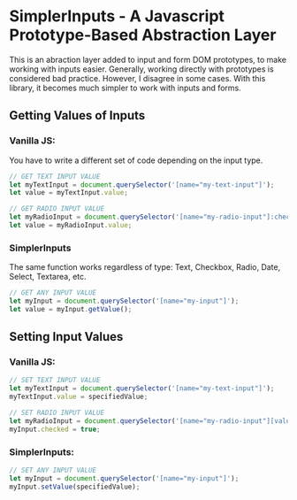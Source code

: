 # SimplerInputs - A Javascript Prototype-Based Abstraction Layer
This is an abraction layer added to input and form DOM prototypes, to make working with inputs easier.
Generally, working directly with prototypes is considered bad practice. However, I disagree in some cases. With this library, it becomes much simpler to work with inputs and forms.

## Getting Values of Inputs

### Vanilla JS:

You have to write a different set of code depending on the input type.

```javascript
// GET TEXT INPUT VALUE
let myTextInput = document.querySelector('[name="my-text-input"]');
let value = myTextInput.value;

// GET RADIO INPUT VALUE
let myRadioInput = document.querySelector('[name="my-radio-input"]:checked');
let value = myRadioInput.value;
```
### SimplerInputs

The same function works regardless of type: Text, Checkbox, Radio, Date, Select, Textarea, etc.

```javascript
// GET ANY INPUT VALUE
let myInput = document.querySelector('[name="my-input"]');
let value = myInput.getValue();
```

## Setting Input Values

### Vanilla JS:

```javascript
// SET TEXT INPUT VALUE
let myTextInput = document.querySelector('[name="my-text-input"]');
myTextInput.value = specifiedValue;

// SET RADIO INPUT VALUE
let myRadioInput = document.querySelector('[name="my-radio-input"][value="'+specifiedValue+'"]');
myInput.checked = true;
```

### SimplerInputs:

```javascript
// SET ANY INPUT VALUE
let myInput = document.querySelector('[name="my-input"]');
myInput.setValue(specifiedValue);
```
